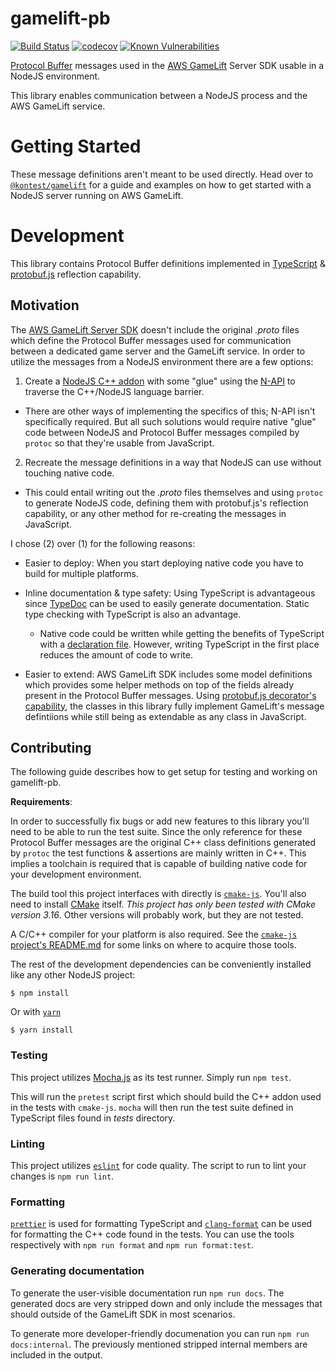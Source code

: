 gamelift-pb
===========

[![Build Status](https://travis-ci.org/therealsamf/gamelift-pb.svg?branch=master)](https://travis-ci.org/therealsamf/gamelift-pb)
[![codecov](https://codecov.io/gh/therealsamf/gamelift-pb/branch/master/graph/badge.svg)](https://codecov.io/gh/therealsamf/gamelift-pb)
[![Known Vulnerabilities](https://snyk.io/test/github/therealsamf/gamelift-pb/badge.svg)](https://snyk.io/test/github/therealsamf/gamelift-pb)


[Protocol Buffer] messages used in the [AWS GameLift] Server SDK usable in a NodeJS environment.

This library enables communication between a NodeJS process and the AWS GameLift service.

# Getting Started

These message definitions aren't meant to be used directly. Head over to [`@kontest/gamelift`](https://github.com/therealsamf/gamelift) for a guide and examples on how to get started with a NodeJS server running on AWS GameLift.

# Development

This library contains Protocol Buffer definitions implemented in [TypeScript] & [protobuf.js] reflection capability.

## Motivation

The [AWS GameLift Server SDK](https://docs.aws.amazon.com/gamelift/latest/developerguide/gamelift-supported.html) doesn't include the original *.proto* files which define the Protocol Buffer messages used for communication between a dedicated game server and the GameLift service. In order to utilize the messages from a NodeJS environment there are a few options:

 1. Create a [NodeJS C++ addon](https://nodejs.org/api/addons.html) with some "glue" using the [N-API](https://nodejs.org/api/addons.html#addons_n_api) to traverse the C++/NodeJS language barrier.
  * There are other ways of implementing the specifics of this; N-API isn't specifically required. But all such solutions would require native "glue" code between NodeJS and Protocol Buffer messages compiled by `protoc` so that they're usable from JavaScript.
 2. Recreate the message definitions in a way that NodeJS can use without touching native code.
  * This could entail writing out the *.proto* files themselves and using `protoc` to generate NodeJS code, defining them with protobuf.js's reflection capability, or any other method for re-creating the messages in JavaScript.

I chose (2) over (1) for the following reasons:

 * Easier to deploy: When you start deploying native code you have to build for multiple platforms.
 * Inline documentation & type safety: Using TypeScript is advantageous since [TypeDoc](https://typedoc.org/) can be used to easily generate documentation. Static type checking with TypeScript is also an advantage.

    * Native code could be written while getting the benefits of TypeScript with a [declaration file](https://www.typescriptlang.org/docs/handbook/declaration-files/introduction.html). However, writing TypeScript in the first place reduces the amount of code to write.
 * Easier to extend: AWS GameLift SDK includes some model definitions which provides some helper methods on top of the fields already present in the Protocol Buffer messages. Using [protobuf.js decorator's capability](https://github.com/protobufjs/protobuf.js#using-decorators), the classes in this library fully implement GameLift's message defintiions while still being as extendable as any class in JavaScript.

## Contributing

The following guide describes how to get setup for testing and working on gamelift-pb.

**Requirements**:

In order to successfully fix bugs or add new features to this library you'll need to be able to run the test suite. Since the only reference for these Protocol Buffer messages are the original C++ class definitions generated by `protoc` the test functions & assertions are mainly written in C++. This implies a toolchain is required that is capable of building native code for your development environment.

The build tool this project interfaces with directly is [`cmake-js`](https://github.com/cmake-js/cmake-js). You'll also need to install [CMake](https://cmake.org/) itself. *This project has only been tested with CMake version 3.16*. Other versions will probably work, but they are not tested.

A C/C++ compiler for your platform is also required. See the [`cmake-js` project's README.md](https://github.com/cmake-js/cmake-js/blob/master/README.md) for some links on where to acquire those tools.

The rest of the development dependencies can be conveniently installed like any other NodeJS project:

```terminal
$ npm install
```

Or with [`yarn`](https://yarnpkg.com/)

```terminal
$ yarn install
```

### Testing

This project utilizes [Mocha.js](https://mochajs.org/) as its test runner. Simply run `npm test`.

This will run the `pretest` script first which should build the C++ addon used in the tests with `cmake-js`. `mocha` will then run the test suite defined in TypeScript files found in *tests* directory.

### Linting

This project utilizes [`eslint`](https://eslint.org/) for code quality. The script to run to lint your changes is `npm run lint`.

### Formatting

[`prettier`](https://prettier.io/) is used for formatting TypeScript and [`clang-format`](https://clang.llvm.org/docs/ClangFormat.html) can be used for formatting the C++ code found in the tests. You can use the tools respectively with `npm run format` and `npm run format:test`.

### Generating documentation

To generate the user-visible documentation run `npm run docs`. The generated docs are very stripped down and only include the messages that should outside of the GameLift SDK in most scenarios.

To generate more developer-friendly documenation you can run `npm run docs:internal`. The previously mentioned stripped internal members are included in the output.

[Node C++ addon]: https://nodejs.org/api/addons.html
[Protocol Buffer]: https://developers.google.com/protocol-buffers
[AWS GameLift]: https://aws.amazon.com/gamelift/
[TypeScript]: https://www.typescriptlang.org/
[protobuf.js]: https://github.com/protobufjs/protobuf.js
